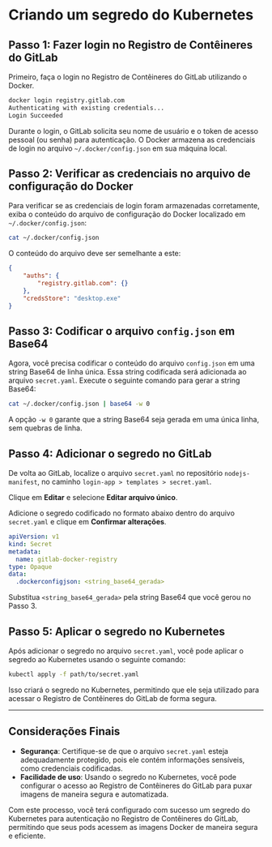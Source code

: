 # Criando um segredo do Kubernetes

## Passo 1: Fazer login no Registro de Contêineres do GitLab

Primeiro, faça o login no Registro de Contêineres do GitLab utilizando o Docker.

```bash
docker login registry.gitlab.com
Authenticating with existing credentials...
Login Succeeded
```

Durante o login, o GitLab solicita seu nome de usuário e o token de acesso pessoal (ou senha) para autenticação. O Docker armazena as credenciais de login no arquivo `~/.docker/config.json` em sua máquina local.

## Passo 2: Verificar as credenciais no arquivo de configuração do Docker

Para verificar se as credenciais de login foram armazenadas corretamente, exiba o conteúdo do arquivo de configuração do Docker localizado em `~/.docker/config.json`:

```bash
cat ~/.docker/config.json
```

O conteúdo do arquivo deve ser semelhante a este:

```json
{
    "auths": {
        "registry.gitlab.com": {}
    },
    "credsStore": "desktop.exe"
}
```

## Passo 3: Codificar o arquivo `config.json` em Base64

Agora, você precisa codificar o conteúdo do arquivo `config.json` em uma string Base64 de linha única. Essa string codificada será adicionada ao arquivo `secret.yaml`. Execute o seguinte comando para gerar a string Base64:

```bash
cat ~/.docker/config.json | base64 -w 0
```

A opção `-w 0` garante que a string Base64 seja gerada em uma única linha, sem quebras de linha.

## Passo 4: Adicionar o segredo no GitLab

De volta ao GitLab, localize o arquivo `secret.yaml` no repositório `nodejs-manifest`, no caminho `login-app > templates > secret.yaml`.

Clique em **Editar** e selecione **Editar arquivo único**.

Adicione o segredo codificado no formato abaixo dentro do arquivo `secret.yaml` e clique em **Confirmar alterações**.

```yaml
apiVersion: v1
kind: Secret
metadata:
  name: gitlab-docker-registry
type: Opaque
data:
  .dockerconfigjson: <string_base64_gerada>
```

Substitua `<string_base64_gerada>` pela string Base64 que você gerou no Passo 3.

## Passo 5: Aplicar o segredo no Kubernetes

Após adicionar o segredo no arquivo `secret.yaml`, você pode aplicar o segredo ao Kubernetes usando o seguinte comando:

```bash
kubectl apply -f path/to/secret.yaml
```

Isso criará o segredo no Kubernetes, permitindo que ele seja utilizado para acessar o Registro de Contêineres do GitLab de forma segura.

---

## Considerações Finais

- **Segurança**: Certifique-se de que o arquivo `secret.yaml` esteja adequadamente protegido, pois ele contém informações sensíveis, como credenciais codificadas.
- **Facilidade de uso**: Usando o segredo no Kubernetes, você pode configurar o acesso ao Registro de Contêineres do GitLab para puxar imagens de maneira segura e automatizada.

Com este processo, você terá configurado com sucesso um segredo do Kubernetes para autenticação no Registro de Contêineres do GitLab, permitindo que seus pods acessem as imagens Docker de maneira segura e eficiente.

